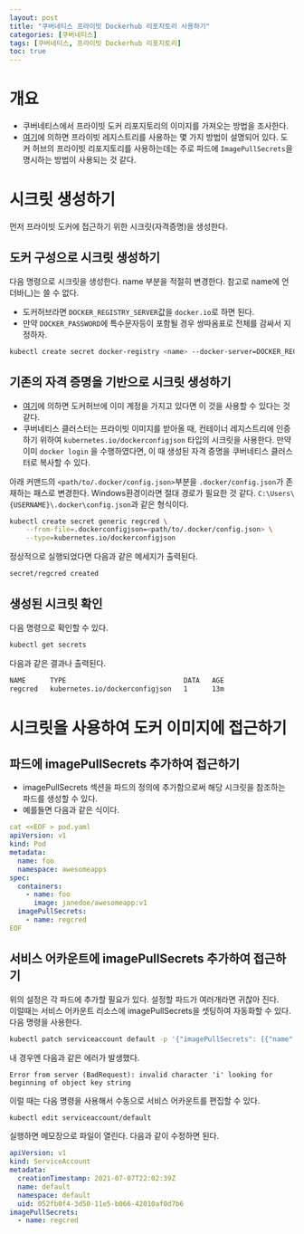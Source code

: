```yaml
---
layout: post
title: "쿠버네티스 프라이빗 Dockerhub 리포지토리 사용하기"
categories: [쿠버네티스]
tags: [쿠버네티스, 프라이빗 Dockerhub 리포지토리]
toc: true
---
```


# 개요
- 쿠버네티스에서 프라이빗 도커 리포지토리의 이미지를 가져오는 방법을 조사한다. 
- [여기](https://kubernetes.io/ko/docs/concepts/containers/images/#%ED%94%84%EB%9D%BC%EC%9D%B4%EB%B9%97-%EB%A0%88%EC%A7%80%EC%8A%A4%ED%8A%B8%EB%A6%AC-%EC%82%AC%EC%9A%A9)에 의하면 프라이빗 레지스트리를 사용하는 몇 가지 방법이 설명되어 있다. 도커 허브의 프라이빗 리포지토리를 사용하는데는 주로 파드에 `ImagePullSecrets`을 명시하는 방법이 사용되는 것 같다. 

# 시크릿 생성하기 
먼저 프라이빗 도커에 접근하기 위한 시크릿(자격증명)을 생성한다. 

## 도커 구성으로 시크릿 생성하기 
다음 명령으로 시크릿을 생성한다. name 부분을 적절히 변경한다. 참고로 name에 언더바(_)는 쓸 수 없다. 

- 도커허브라면 `DOCKER_REGISTRY_SERVER`값을 `docker.io`로 하면 된다. 
- 만약 `DOCKER_PASSWORD`에 특수문자등이 포함될 경우 쌍따옴표로 전체를 감싸서 지정하자. 

```sh
kubectl create secret docker-registry <name> --docker-server=DOCKER_REGISTRY_SERVER --docker-username=DOCKER_USER --docker-password=DOCKER_PASSWORD --docker-email=DOCKER_EMAIL
```

## 기존의 자격 증명을 기반으로 시크릿 생성하기
- [여기](https://kubernetes.io/ko/docs/tasks/configure-pod-container/pull-image-private-registry/#registry-secret-existing-credentials)에 의하면 도커허브에 이미 계정을 가지고 있다면 이 것을 사용할 수 있다는 것 같다. 
- 쿠버네티스 클러스터는 프라이빗 이미지를 받아올 때, 컨테이너 레지스트리에 인증하기 위하여 `kubernetes.io/dockerconfigjson` 타입의 시크릿을 사용한다. 만약 이미 `docker login` 을 수행하였다면, 이 때 생성된 자격 증명을 쿠버네티스 클러스터로 복사할 수 있다. 

아래 커맨드의 `<path/to/.docker/config.json>`부분을 `.docker/config.json`가 존재하는 패스로 변경한다. Windows환경이라면 절대 경로가 필요한 것 같다. `C:\Users\{USERNAME}\.docker\config.json`과 같은 형식이다. 

```sh
kubectl create secret generic regcred \
    --from-file=.dockerconfigjson=<path/to/.docker/config.json> \
    --type=kubernetes.io/dockerconfigjson
```

정상적으로 실행되었다면 다음과 같은 메세지가 출력된다. 

```sh
secret/regcred created
```

## 생성된 시크릿 확인 
다음 명령으로 확인할 수 있다. 

```sh 
kubectl get secrets
```

다음과 같은 결과나 출력된다. 

```sh 
NAME      TYPE                             DATA   AGE
regcred   kubernetes.io/dockerconfigjson   1      13m
```

# 시크릿을 사용하여 도커 이미지에 접근하기 
## 파드에 imagePullSecrets 추가하여 접근하기 
- imagePullSecrets 섹션을 파드의 정의에 추가함으로써 해당 시크릿을 참조하는 파드를 생성할 수 있다.
- 예를들면 다음과 같은 식이다. 

```yaml
cat <<EOF > pod.yaml
apiVersion: v1
kind: Pod
metadata:
  name: foo
  namespace: awesomeapps
spec:
  containers:
    - name: foo
      image: janedoe/awesomeapp:v1
  imagePullSecrets:
    - name: regcred
EOF
```

## 서비스 어카운트에 imagePullSecrets 추가하여 접근하기 
위의 설정은 각 파드에 추가할 필요가 있다. 설정할 파드가 여러개라면 귀찮아 진다.    
이럴때는 서비스 어카운트 리소스에 imagePullSecrets을 셋팅하여 자동화할 수 있다. 다음 명령을 사용한다. 

```sh
kubectl patch serviceaccount default -p '{"imagePullSecrets": [{"name": "regcred"}]}'
```

내 경우엔 다음과 같은 에러가 발생했다. 

```
Error from server (BadRequest): invalid character 'i' looking for beginning of object key string
```

이럴 때는 다음 명령을 사용해서 수동으로 서비스 어카운트를 편집할 수 있다.

```sh
kubectl edit serviceaccount/default
```

실행하면 메모장으로 파일이 열린다. 다음과 같이 수정하면 된다. 

```yaml 
apiVersion: v1
kind: ServiceAccount
metadata:
  creationTimestamp: 2021-07-07T22:02:39Z
  name: default
  namespace: default
  uid: 052fb0f4-3d50-11e5-b066-42010af0d7b6
imagePullSecrets:
  - name: regcred
```
